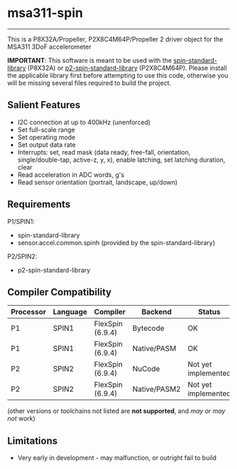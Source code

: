 # msa311-spin 
--------------

This is a P8X32A/Propeller, P2X8C4M64P/Propeller 2 driver object for the MSA311 3DoF accelerometer

**IMPORTANT**: This software is meant to be used with the [spin-standard-library](https://github.com/avsa242/spin-standard-library) (P8X32A) or [p2-spin-standard-library](https://github.com/avsa242/p2-spin-standard-library) (P2X8C4M64P). Please install the applicable library first before attempting to use this code, otherwise you will be missing several files required to build the project.


## Salient Features

* I2C connection at up to 400kHz (unenforced)
* Set full-scale range
* Set operating mode
* Set output data rate
* Interrupts: set, read mask (data ready, free-fall, orientation, single/double-tap, active-z, y, x), enable latching, set latching duration, clear
* Read acceleration in ADC words, g's
* Read sensor orientation (portrait, landscape, up/down)


## Requirements

P1/SPIN1:
* spin-standard-library
* sensor.accel.common.spinh (provided by the spin-standard-library)


P2/SPIN2:
* p2-spin-standard-library


## Compiler Compatibility

| Processor | Language | Compiler               | Backend      | Status                |
|-----------|----------|------------------------|--------------|-----------------------|
| P1        | SPIN1    | FlexSpin (6.9.4)       | Bytecode     | OK                    |
| P1        | SPIN1    | FlexSpin (6.9.4)       | Native/PASM  | OK                    |
| P2        | SPIN2    | FlexSpin (6.9.4)       | NuCode       | Not yet implemented   |
| P2        | SPIN2    | FlexSpin (6.9.4)       | Native/PASM2 | Not yet implemented   |

(other versions or toolchains not listed are __not supported__, and _may or may not_ work)


## Limitations

* Very early in development - may malfunction, or outright fail to build


